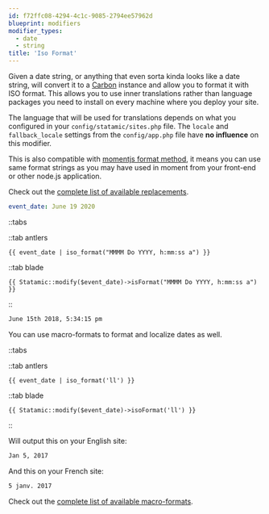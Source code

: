 ```yaml
---
id: f72ffc08-4294-4c1c-9085-2794ee57962d
blueprint: modifiers
modifier_types:
  - date
  - string
title: 'Iso Format'
---
```

Given a date string, or anything that even sorta kinda looks like a date string, will convert it to a [Carbon][carbon] instance and allow you to format it with ISO format. This allows you to use inner translations rather than language packages you need to install on every machine where you deploy your site.

The language that will be used for translations depends on what you configured in your `config/statamic/sites.php` file. The `locale` and `fallback_locale` settings from the `config/app.php` file have **no influence** on this modifier.

This is also compatible with [momentjs format method](https://momentjs.com/), it means you can use same format strings as you may have used in moment from your front-end or other node.js application.

Check out the [complete list of available replacements](https://carbon.nesbot.com/docs/#iso-format-available-replacements).

```yaml
event_date: June 19 2020
```

::tabs

::tab antlers
```antlers
{{ event_date | iso_format("MMMM Do YYYY, h:mm:ss a") }}
```
::tab blade
```blade
{{ Statamic::modify($event_date)->isFormat("MMMM Do YYYY, h:mm:ss a") }}
```
::

```html
June 15th 2018, 5:34:15 pm
```

You can use macro-formats to format and localize dates as well. 

::tabs

::tab antlers
```antlers
{{ event_date | iso_format('ll') }}
```
::tab blade
```blade
{{ Statamic::modify($event_date)->isoFormat('ll') }}
```
::

Will output this on your English site:

```html
Jan 5, 2017
```

And this on your French site:

```html
5 janv. 2017
```

Check out the [complete list of available macro-formats](https://carbon.nesbot.com/docs/#available-macro-formats).

[carbon]: http://carbon.nesbot.com

